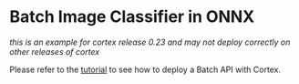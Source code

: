 # Batch Image Classifier in ONNX

_this is an example for cortex release 0.23 and may not deploy correctly on other releases of cortex_

<!-- CORTEX_VERSION_MINOR -->
Please refer to the [tutorial](https://docs.cortex.dev/v/master/batch-api/image-classifier#deploy-your-batch-api) to see how to deploy a Batch API with Cortex.
